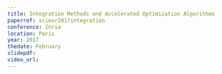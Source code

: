 ```yaml
---
title: Integration Methods and Accelerated Optimization Algorithms
paperref: scieur2017integration
conference: Inria
location: Paris
year: 2017
thedate: February
slidepdf: 
video_url: 
---
```



